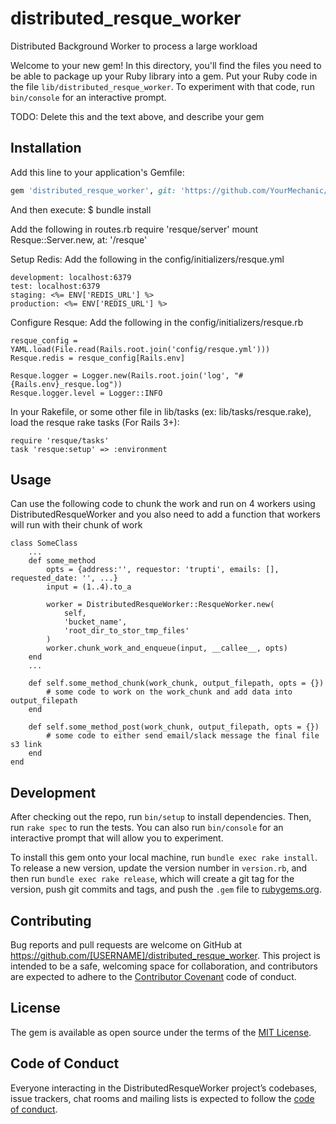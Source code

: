 # distributed_resque_worker
Distributed Background Worker to process a large workload

Welcome to your new gem! In this directory, you'll find the files you need to be able to package up your Ruby library into a gem. Put your Ruby code in the file `lib/distributed_resque_worker`. To experiment with that code, run `bin/console` for an interactive prompt.

TODO: Delete this and the text above, and describe your gem

## Installation

Add this line to your application's Gemfile:

```ruby
gem 'distributed_resque_worker', git: 'https://github.com/YourMechanic/distributed_resque_worker.git', :branch => 'master'
```
And then execute:
    $ bundle install

Add the following in routes.rb
    require 'resque/server'
    mount Resque::Server.new, at: '/resque'


Setup Redis: Add the following in the config/initializers/resque.yml
```
development: localhost:6379
test: localhost:6379
staging: <%= ENV['REDIS_URL'] %>
production: <%= ENV['REDIS_URL'] %>
```

Configure Resque: Add the following in the config/initializers/resque.rb
```
resque_config = YAML.load(File.read(Rails.root.join('config/resque.yml')))
Resque.redis = resque_config[Rails.env]

Resque.logger = Logger.new(Rails.root.join('log', "#{Rails.env}_resque.log"))
Resque.logger.level = Logger::INFO
```

In your Rakefile, or some other file in lib/tasks (ex: lib/tasks/resque.rake), load the resque rake tasks (For Rails 3+):
```
require 'resque/tasks'
task 'resque:setup' => :environment
```

## Usage
Can use the following code to chunk the work and run on 4 workers using DistributedResqueWorker and you also need to add a function that workers will run with their chunk of work
```
class SomeClass
    ...
    def some_method
        opts = {address:'', requestor: 'trupti', emails: [], requested_date: '', ...}
        input = (1..4).to_a

        worker = DistributedResqueWorker::ResqueWorker.new(
            self,
            'bucket_name',
            'root_dir_to_stor_tmp_files'
        )
        worker.chunk_work_and_enqueue(input, __callee__, opts)
    end
    ...

    def self.some_method_chunk(work_chunk, output_filepath, opts = {})
        # some code to work on the work_chunk and add data into output_filepath
    end

    def self.some_method_post(work_chunk, output_filepath, opts = {})
        # some code to either send email/slack message the final file s3 link
    end
end
```


## Development

After checking out the repo, run `bin/setup` to install dependencies. Then, run `rake spec` to run the tests. You can also run `bin/console` for an interactive prompt that will allow you to experiment.

To install this gem onto your local machine, run `bundle exec rake install`. To release a new version, update the version number in `version.rb`, and then run `bundle exec rake release`, which will create a git tag for the version, push git commits and tags, and push the `.gem` file to [rubygems.org](https://rubygems.org).

## Contributing

Bug reports and pull requests are welcome on GitHub at https://github.com/[USERNAME]/distributed_resque_worker. This project is intended to be a safe, welcoming space for collaboration, and contributors are expected to adhere to the [Contributor Covenant](http://contributor-covenant.org) code of conduct.

## License

The gem is available as open source under the terms of the [MIT License](https://opensource.org/licenses/MIT).

## Code of Conduct

Everyone interacting in the DistributedResqueWorker project’s codebases, issue trackers, chat rooms and mailing lists is expected to follow the [code of conduct](https://github.com/[USERNAME]/distributed_resque_worker/blob/master/CODE_OF_CONDUCT.md).
